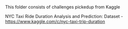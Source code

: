 This folder consists of challenges pickedup from Kaggle

NYC Taxi Ride Duration Analysis and Prediction:
Dataset - https://www.kaggle.com/c/nyc-taxi-trip-duration
